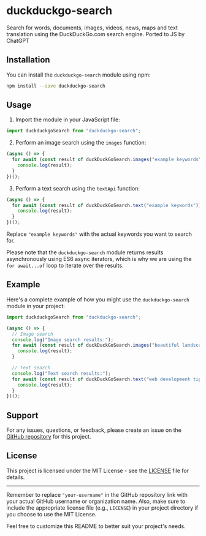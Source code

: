 # duckduckgo-search

Search for words, documents, images, videos, news, maps and text translation using the DuckDuckGo.com search engine. Ported to JS by ChatGPT

## Installation

You can install the `duckduckgo-search` module using npm:

```bash
npm install --save duckduckgo-search
```

## Usage

1. Import the module in your JavaScript file:

```javascript
import duckduckgoSearch from "duckduckgo-search";
```

2. Perform an image search using the `images` function:

```javascript
(async () => {
  for await (const result of duckDuckGoSearch.images("example keywords")) {
    console.log(result);
  }
})();
```

3. Perform a text search using the `textApi` function:

```javascript
(async () => {
  for await (const result of duckDuckGoSearch.text("example keywords")) {
    console.log(result);
  }
})();
```

Replace `"example keywords"` with the actual keywords you want to search for.

Please note that the `duckduckgo-search` module returns results asynchronously using ES6 async iterators, which is why we are using the `for await...of` loop to iterate over the results.

## Example

Here's a complete example of how you might use the `duckduckgo-search` module in your project:

```javascript
import duckduckgoSearch from "duckduckgo-search";

(async () => {
  // Image search
  console.log("Image search results:");
  for await (const result of duckDuckGoSearch.images("beautiful landscapes")) {
    console.log(result);
  }

  // Text search
  console.log("Text search results:");
  for await (const result of duckDuckGoSearch.text("web development tips")) {
    console.log(result);
  }
})();
```

## Support

For any issues, questions, or feedback, please create an issue on the [GitHub repository](https://github.com/luukschipperheyn/duckduckgo-search) for this project.

## License

This project is licensed under the MIT License - see the [LICENSE](LICENSE) file for details.

---

Remember to replace `"your-username"` in the GitHub repository link with your actual GitHub username or organization name. Also, make sure to include the appropriate license file (e.g., `LICENSE`) in your project directory if you choose to use the MIT License.

Feel free to customize this README to better suit your project's needs.
